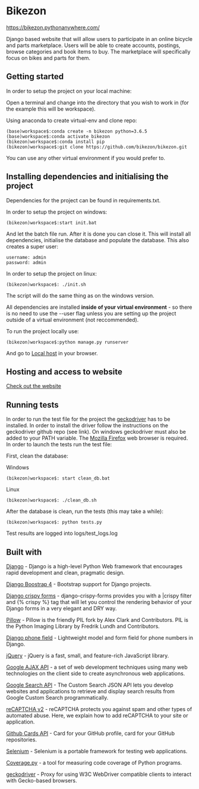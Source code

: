 # Bikezon

<https://bikezon.pythonanywhere.com/>

Django based website that will allow users to participate in an online bicycle and parts marketplace. Users will be able to create accounts, postings, browse categories and book items to buy. The marketplace will specifically focus on bikes and parts for them.

## Getting started

In order to setup the project on your local machine:

Open a terminal and change into the directory that you wish to work in (for the example this will be workspace).

Using anaconda to create virtual-env and clone repo:

```shell
(base)workspace$:conda create -n bikezon python=3.6.5
(base)workspace$:conda activate bikezon
(bikezon)workspace$:conda install pip
(bikezon)workspace$:git clone https://github.com/bikezon/bikezon.git
```

You can use any other virtual environment if you would prefer to.

## Installing dependencies and initialising the project

Dependencies for the project can be found in requirements.txt.

In order to setup the project on windows:

```shell
(bikezon)workspace$:start init.bat
```

And let the batch file run. After it is done you can close it. This will install all dependencies, initialise the database and populate the database.
This also creates a super user:

```shell
username: admin
password: admin
```

In order to setup the project on linux:

```shell
(bikezon)workspace$: ./init.sh
```

The script will do the same thing as on the windows version.

All dependencies are installed **inside of your virtual environment** - so there is no need to use the --user flag unless you are setting up the project outside of a virtual environment (not reccommended).

To run the project locally use:

```shell
(bikezon)workspace$:python manage.py runserver
```

And go to [Local host](127.0.0.1:8000 "127.0.0.1:8000") in your browser.

## Hosting and access to website

[Check out the website](https://bikezon.pythonanywhere.com/)

## Running tests

In order to run the test file for the project the [geckodriver](https://github.com/mozilla/geckodriver/releases "geckodriver") has to be installed. In order to install the driver follow the instructions on the geckodriver github repo
(see link). On windows geckodriver must also be added to your PATH variable. The [Mozilla Firefox](https://www.mozilla.org/en-GB/firefox/new/ "Mozilla Firefox") web browser is required.
In order to launch the tests run the test file:

First, clean the database:

Windows

```shell
(bikezon)workspace$: start clean_db.bat
```

Linux

```shell
(bikezon)workspace$: ./clean_db.sh
```

After the database is clean, run the tests (this may take a while):

```shell
(bikezon)workspace$: python tests.py
```

Test results are logged into logs/test_logs.log

## Built with

[Django](https://www.djangoproject.com/ "Django's Homepage") - Django is a high-level Python Web framework that encourages rapid development and clean, pragmatic design.

[Django Boostrap 4](https://pypi.org/project/django-bootstrap4/ "Bootstrap support for Django projects") - Bootstrap support for Django projects.

[Django crispy forms](https://django-crispy-forms.readthedocs.io/en/latest/) - django-crispy-forms provides you with a |crispy filter and {% crispy %} tag that will let you control the rendering behavior of your Django forms in a very elegant and DRY way.

[Pillow](https://pillow.readthedocs.io/en/stable/) - Pillow is the friendly PIL fork by Alex Clark and Contributors. PIL is the Python Imaging Library by Fredrik Lundh and Contributors.

[Django phone field](https://github.com/VeryApt/django-phone-field) - Lightweight model and form field for phone numbers in Django.

[jQuery](https://jquery.com/ "jQuery") - jQuery is a fast, small, and feature-rich JavaScript library.

[Google AJAX API](https://support.google.com/webmasters/answer/174993?hl=en) - a set of web development techniques using many web technologies on the client side to create asynchronous web applications.

[Google Search API](https://developers.google.com/custom-search/v1/overview) - The Custom Search JSON API lets you develop websites and applications to retrieve and display search results from Google Custom Search programmatically.

[reCAPTCHA v2](https://developers.google.com/recaptcha/docs/display) - reCAPTCHA protects you against spam and other types of automated abuse. Here, we explain how to add reCAPTCHA to your site or application.

[Github Cards API](https://github.com/lepture/github-cards) - Card for your GitHub profile, card for your GitHub repositories.

[Selenium](https://www.selenium.dev/ "selenium") - Selenium is a portable framework for testing web applications.

[Coverage.py](https://coverage.readthedocs.io/en/coverage-5.0.3/ "coverage") - a tool for measuring code coverage of Python programs.

[geckodriver](https://github.com/mozilla/geckodriver/releases "geckodriver") - Proxy for using W3C WebDriver compatible clients to interact with Gecko-based browsers.

